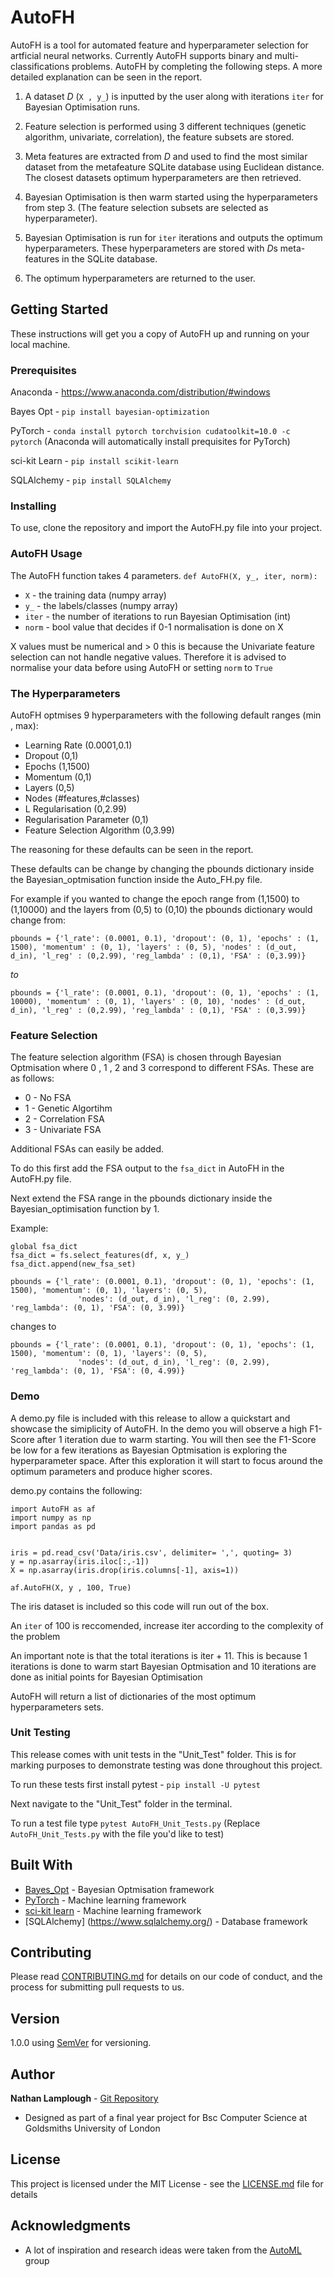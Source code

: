 # AutoFH
AutoFH is a tool for automated feature and hyperparameter selection for artficial neural networks. Currently AutoFH supports binary and multi-classifications problems. AutoFH by completing the following steps. A more detailed explanation can be seen in the report.

1. A dataset *D* (`X , y_`) is inputted by the user along with iterations `iter` for Bayesian Optimisation runs.

2. Feature selection is performed using 3 different techniques (genetic algorithm, univariate, correlation), the feature subsets are        stored.

3. Meta features are extracted from *D* and used to find the most similar dataset from the metafeature SQLite database using Euclidean        distance. The closest datasets optimum hyperparameters are then retrieved.

4. Bayesian Optimisation is then warm started using the hyperparameters from step 3. (The feature selection subsets are selected as        hyperparameter).

5. Bayesian Optimisation is run for `iter` iterations and outputs the optimum hyperparameters. These hyperparameters are stored with *D*s    meta-features in the SQLite database.

6. The optimum hyperparameters are returned to the user.


## Getting Started

These instructions will get you a copy of AutoFH up and running on your local machine.

### Prerequisites

Anaconda - https://www.anaconda.com/distribution/#windows

Bayes Opt - `pip install bayesian-optimization`

PyTorch - `conda install pytorch torchvision cudatoolkit=10.0 -c pytorch` (Anaconda will automatically install prequisites for PyTorch)

sci-kit Learn - `pip install scikit-learn`

SQLAlchemy - `pip install SQLAlchemy`

### Installing

To use, clone the repository and import the AutoFH.py file into your project. 

### AutoFH Usage
The AutoFH function takes 4 parameters. `def AutoFH(X, y_, iter, norm):`
* `X` - the training data (numpy array)
* `y_` - the labels/classes (numpy array)
* `iter` - the number of iterations to run Bayesian Optimisation (int)
* `norm` - bool value that decides if 0-1 normalisation is done on X

X values must be numerical and > 0 this is because the Univariate feature selection can not handle negative values. Therefore it is advised to normalise your data before using AutoFH or setting `norm` to `True`

### The Hyperparameters
AutoFH optmises 9 hyperparameters with the following default ranges (min , max):

* Learning Rate (0.0001,0.1)
* Dropout (0,1)
* Epochs (1,1500)
* Momentum (0,1)
* Layers (0,5)
* Nodes (#features,#classes)
* L Regularisation (0,2.99)
* Regularisation Parameter (0,1)
* Feature Selection Algorithm (0,3.99)

The reasoning for these defaults can be seen in the report.

These defaults can be change by changing the pbounds dictionary inside the Bayesian_optmisation function inside the Auto_FH.py file.

For example if you wanted to change the epoch range from (1,1500) to (1,10000) and the layers from (0,5) to (0,10) the pbounds dictionary would change from:
```
pbounds = {'l_rate': (0.0001, 0.1), 'dropout': (0, 1), 'epochs' : (1, 1500), 'momentum' : (0, 1), 'layers' : (0, 5), 'nodes' : (d_out, d_in), 'l_reg' : (0,2.99), 'reg_lambda' : (0,1), 'FSA' : (0,3.99)}
```
*to*
```
pbounds = {'l_rate': (0.0001, 0.1), 'dropout': (0, 1), 'epochs' : (1, 10000), 'momentum' : (0, 1), 'layers' : (0, 10), 'nodes' : (d_out, d_in), 'l_reg' : (0,2.99), 'reg_lambda' : (0,1), 'FSA' : (0,3.99)}
```


### Feature Selection
The feature selection algorithm (FSA) is chosen through Bayesian Optmisation where 0 , 1 , 2 and 3 correspond to different FSAs. These are as follows:

* 0 - No FSA
* 1 - Genetic Algortihm
* 2 - Correlation FSA
* 3 - Univariate FSA

Additional FSAs can easily be added. 

To do this first add the FSA output to the `fsa_dict` in AutoFH in the AutoFH.py file.

Next extend the FSA range in the pbounds dictionary inside the Bayesian_optimisation function by 1.

Example: 

```
global fsa_dict
fsa_dict = fs.select_features(df, x, y_)
fsa_dict.append(new_fsa_set)
```

```
pbounds = {'l_rate': (0.0001, 0.1), 'dropout': (0, 1), 'epochs': (1, 1500), 'momentum': (0, 1), 'layers': (0, 5),
               'nodes': (d_out, d_in), 'l_reg': (0, 2.99), 'reg_lambda': (0, 1), 'FSA': (0, 3.99)}
```
changes to 
```
pbounds = {'l_rate': (0.0001, 0.1), 'dropout': (0, 1), 'epochs': (1, 1500), 'momentum': (0, 1), 'layers': (0, 5),
               'nodes': (d_out, d_in), 'l_reg': (0, 2.99), 'reg_lambda': (0, 1), 'FSA': (0, 4.99)}
```


### Demo
A demo.py file is included with this release to allow a quickstart and showcase the simiplicity of AutoFH. In the demo you will observe a high F1-Score after 1 iteration due to warm starting. You will then see the F1-Score be low for a few iterations as Bayesian Optmisation is exploring the hyperparameter space. After this exploration it will start to focus around the optimum parameters and produce higher scores.

demo.py contains the following:

```
import AutoFH as af
import numpy as np
import pandas as pd


iris = pd.read_csv('Data/iris.csv', delimiter= ',', quoting= 3)
y = np.asarray(iris.iloc[:,-1])
X = np.asarray(iris.drop(iris.columns[-1], axis=1))

af.AutoFH(X, y , 100, True)
```
The iris dataset is included so this code will run out of the box.

An `iter` of 100 is reccomended, increase iter according to the complexity of the problem

An important note is that the total iterations is iter + 11. This is because 1 iterations is done to warm start Bayesian Optmisation and 10 iterations are done as initial points for Bayesian Optimisation

AutoFH will return a list of dictionaries of the most optimum hyperparameters sets. 

### Unit Testing

This release comes with unit tests in the "Unit_Test" folder. This is for marking purposes to demonstrate testing was done throughout this project.

To run these tests first install pytest - `pip install -U pytest`

Next navigate to the "Unit_Test" folder in the terminal. 

To run a test file type `pytest AutoFH_Unit_Tests.py` (Replace `AutoFH_Unit_Tests.py` with the file you'd like to test)

## Built With

* [Bayes_Opt](https://github.com/fmfn/BayesianOptimization) - Bayesian Optmisation framework
* [PyTorch](https://pytorch.org/) - Machine learning framework
* [sci-kit learn](https://scikit-learn.org/) - Machine learning framework
* [SQLAlchemy] (https://www.sqlalchemy.org/) - Database framework

## Contributing

Please read [CONTRIBUTING.md](https://gist.github.com/PurpleBooth/b24679402957c63ec426) for details on our code of conduct, and the process for submitting pull requests to us.

## Version

1.0.0 using [SemVer](http://semver.org/) for versioning. 

## Author
**Nathan Lamplough** - [Git Repository](https://github.com/nathanlamplough)

* Designed as part of a final year project for Bsc Computer Science at Goldsmiths University of London

## License

This project is licensed under the MIT License - see the [LICENSE.md](https://github.com/nathanlamplough/AutoFH/blob/master/LICENSE) file for details

## Acknowledgments
* A lot of inspiration and research ideas were taken from the [AutoML](https://www.automl.org/) group 

